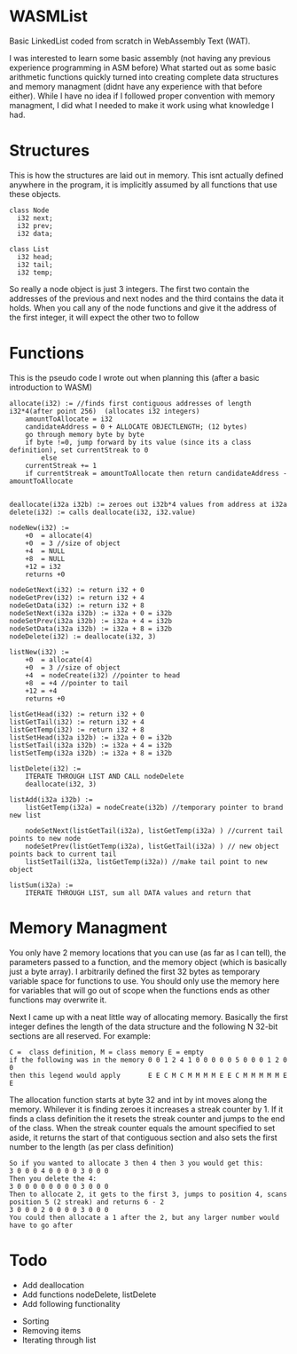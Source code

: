 # WASMList
Basic LinkedList coded from scratch in WebAssembly Text (WAT).

I was interested to learn some basic assembly (not having any previous experience programming in ASM before)
What started out as some basic arithmetic functions quickly turned into creating complete data structures and memory managment (didnt have any experience with that before either).
While I have no idea if I followed proper convention with memory managment, I did what I needed to make it work using what knowledge I had.


# Structures
This is how the structures are laid out in memory. This isnt actually defined anywhere in the program, it is implicitly assumed by all functions that use these objects.
```
class Node
  i32 next;
  i32 prev;
  i32 data;

class List
  i32 head;
  i32 tail;
  i32 temp;
```
So really a node object is just 3 integers. The first two contain the addresses of the previous and next nodes and the third contains the data it holds. When you call any of the node functions and give it the address of the first integer, it will expect the other two to follow

# Functions
This is the pseudo code I wrote out when planning this (after a basic introduction to WASM)
```
allocate(i32) := //finds first contiguous addresses of length i32*4(after point 256)  (allocates i32 integers)
	amountToAllocate = i32
	candidateAddress = 0 + ALLOCATE OBJECTLENGTH; (12 bytes)
	go through memory byte by byte
	if byte !=0, jump forward by its value (since its a class definition), set currentStreak to 0
		else
	currentStreak += 1
	if currentStreak = amountToAllocate then return candidateAddress - amountToAllocate


deallocate(i32a i32b) := zeroes out i32b*4 values from address at i32a
delete(i32) := calls deallocate(i32, i32.value)

nodeNew(i32) :=
	+0  = allocate(4)
	+0  = 3 //size of object
	+4  = NULL
	+8  = NULL
	+12 = i32
    returns +0

nodeGetNext(i32) := return i32 + 0
nodeGetPrev(i32) := return i32 + 4
nodeGetData(i32) := return i32 + 8
nodeSetNext(i32a i32b) := i32a + 0 = i32b
nodeSetPrev(i32a i32b) := i32a + 4 = i32b
nodeSetData(i32a i32b) := i32a + 8 = i32b
nodeDelete(i32) := deallocate(i32, 3)

listNew(i32) :=
	+0  = allocate(4)
	+0  = 3 //size of object
	+4  = nodeCreate(i32) //pointer to head
	+8  = +4 //pointer to tail
	+12 = +4
	returns +0

listGetHead(i32) := return i32 + 0
listGetTail(i32) := return i32 + 4
listGetTemp(i32) := return i32 + 8
listSetHead(i32a i32b) := i32a + 0 = i32b
listSetTail(i32a i32b) := i32a + 4 = i32b
listSetTemp(i32a i32b) := i32a + 8 = i32b

listDelete(i32) :=
	ITERATE THROUGH LIST AND CALL nodeDelete
    deallocate(i32, 3)

listAdd(i32a i32b) :=
	listGetTemp(i32a) = nodeCreate(i32b) //temporary pointer to brand new list
    
    nodeSetNext(listGetTail(i32a), listGetTemp(i32a) ) //current tail points to new node
    nodeSetPrev(listGetTemp(i32a), listGetTail(i32a) ) // new object points back to current tail
    listSetTail(i32a, listGetTemp(i32a)) //make tail point to new object

listSum(i32a) :=
	ITERATE THROUGH LIST, sum all DATA values and return that
  ```


# Memory Managment
You only have 2 memory locations that you can use (as far as I can tell), the parameters passed to a function, and the memory object (which is basically just a byte array).
I arbitrarily defined the first 32 bytes as temporary variable space for functions to use. You should only use the memory here for variables that will go out of scope when the functions ends as other functions may overwrite it.

Next I came up with a neat little way of allocating memory. Basically the first integer defines the length of the data structure and the following N 32-bit sections are all reserved.
For example:
```
C =  class definition, M = class memory E = empty
if the following was in the memory 0 0 1 2 4 1 0 0 0 0 0 5 0 0 0 1 2 0 0
then this legend would apply       E E C M C M M M M E E C M M M M M E E
```

The allocation function starts at byte 32 and int by int moves along the memory. Whilever it is finding zeroes it increases a streak counter by 1. If it finds a class definition the it resets the streak counter and jumps to the end of the class.
When the streak counter equals the amount specified to set aside, it returns the start of that contiguous section and also sets the first number to the length (as per class definition)

```
So if you wanted to allocate 3 then 4 then 3 you would get this:
3 0 0 0 4 0 0 0 0 3 0 0 0
Then you delete the 4:
3 0 0 0 0 0 0 0 0 3 0 0 0
Then to allocate 2, it gets to the first 3, jumps to position 4, scans position 5 (2 streak) and returns 6 - 2
3 0 0 0 2 0 0 0 0 3 0 0 0 
You could then allocate a 1 after the 2, but any larger number would have to go after
```


# Todo
* Add deallocation
* Add functions nodeDelete, listDelete
* Add following functionality
 + Sorting
 + Removing items
 + Iterating through list
